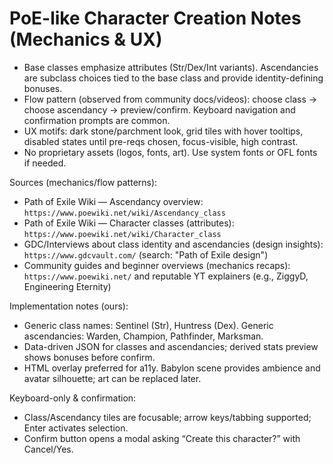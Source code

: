 # PoE-like Character Creation Notes (Mechanics & UX)

- Base classes emphasize attributes (Str/Dex/Int variants). Ascendancies are subclass choices tied to the base class and provide identity-defining bonuses.
- Flow pattern (observed from community docs/videos): choose class → choose ascendancy → preview/confirm. Keyboard navigation and confirmation prompts are common.
- UX motifs: dark stone/parchment look, grid tiles with hover tooltips, disabled states until pre-reqs chosen, focus-visible, high contrast.
- No proprietary assets (logos, fonts, art). Use system fonts or OFL fonts if needed.

Sources (mechanics/flow patterns):
- Path of Exile Wiki — Ascendancy overview: `https://www.poewiki.net/wiki/Ascendancy_class`
- Path of Exile Wiki — Character classes (attributes): `https://www.poewiki.net/wiki/Character_class`
- GDC/Interviews about class identity and ascendancies (design insights): `https://www.gdcvault.com/` (search: "Path of Exile design")
- Community guides and beginner overviews (mechanics recaps): `https://www.poewiki.net/` and reputable YT explainers (e.g., ZiggyD, Engineering Eternity)

Implementation notes (ours):
- Generic class names: Sentinel (Str), Huntress (Dex). Generic ascendancies: Warden, Champion, Pathfinder, Marksman.
- Data-driven JSON for classes and ascendancies; derived stats preview shows bonuses before confirm.
- HTML overlay preferred for a11y. Babylon scene provides ambience and avatar silhouette; art can be replaced later.

Keyboard-only & confirmation:
- Class/Ascendancy tiles are focusable; arrow keys/tabbing supported; Enter activates selection.
- Confirm button opens a modal asking “Create this character?” with Cancel/Yes.
